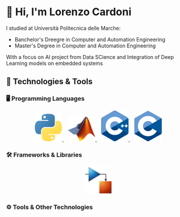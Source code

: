 # 👋 Hi, I'm Lorenzo Cardoni

I studied at Università Politecnica delle Marche:
- Banchelor's Dreegre in Computer and Automation Engineering
- Master's Degree in Computer and Automation Engineering
  
With a focus on AI project from Data SCience and Integration of Deep Learning models on embedded systems

## 🔧 Technologies & Tools


### 🖥️ Programming Languages
<p align="center">
    <a href="https://www.python.org/">
        <img src="icons/Python.png" width="75" title="Python">
    </a> &nbsp;&nbsp;
    <a href="https://www.mathworks.com/products/matlab">
        <img src="icons/Matlab.png" width="75" title="Matlab">
    </a> &nbsp;&nbsp;
    <a href="https://isocpp.org/">
        <img src="icons/C++.png" width="75" title="C++">
    </a> &nbsp;&nbsp;
    <a href="https://en.wikipedia.org/wiki/C_(programming_language)">
        <img src="icons/C.png" width="75" title="C">
    </a> 
</p>

### 🛠️ Frameworks & Libraries
<p align="center">
        <a href="https://it.mathworks.com/products/simulink">
        <img src="icons/simulink.png" width="75" title="Simulink">
    </a> 
</p>

### ⚙️ Tools & Other Technologies
<p align="center">

</p>


<!--
**Lorenzo-Cardoni/Lorenzo-Cardoni** is a ✨ _special_ ✨ repository because its `README.md` (this file) appears on your GitHub profile.

Here are some ideas to get you started:

- 🔭 I’m currently working on ...
- 🌱 I’m currently learning ...
- 👯 I’m looking to collaborate on ...
- 🤔 I’m looking for help with ...
- 💬 Ask me about ...
- 📫 How to reach me: ...
- 😄 Pronouns: ...
- ⚡ Fun fact: ...
-->
